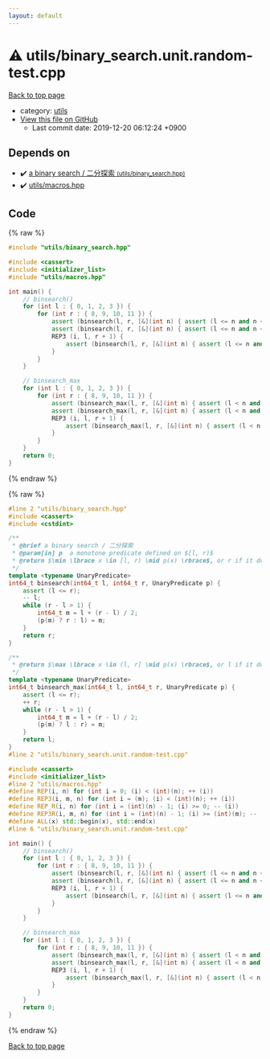 ```yaml
---
layout: default
---
```


<!-- mathjax config similar to math.stackexchange -->
<script type="text/javascript" async
  src="https://cdnjs.cloudflare.com/ajax/libs/mathjax/2.7.5/MathJax.js?config=TeX-MML-AM_CHTML">
</script>
<script type="text/x-mathjax-config">
  MathJax.Hub.Config({
    TeX: { equationNumbers: { autoNumber: "AMS" }},
    tex2jax: {
      inlineMath: [ ['$','$'] ],
      processEscapes: true
    },
    "HTML-CSS": { matchFontHeight: false },
    displayAlign: "left",
    displayIndent: "2em"
  });
</script>

<script type="text/javascript" src="https://cdnjs.cloudflare.com/ajax/libs/jquery/3.4.1/jquery.min.js"></script>
<script src="https://cdn.jsdelivr.net/npm/jquery-balloon-js@1.1.2/jquery.balloon.min.js" integrity="sha256-ZEYs9VrgAeNuPvs15E39OsyOJaIkXEEt10fzxJ20+2I=" crossorigin="anonymous"></script>
<script type="text/javascript" src="../../assets/js/copy-button.js"></script>
<link rel="stylesheet" href="../../assets/css/copy-button.css" />


# :warning: utils/binary_search.unit.random-test.cpp

<a href="../../index.html">Back to top page</a>

* category: <a href="../../index.html#2b3583e6e17721c54496bd04e57a0c15">utils</a>
* <a href="{{ site.github.repository_url }}/blob/master/utils/binary_search.unit.random-test.cpp">View this file on GitHub</a>
    - Last commit date: 2019-12-20 06:12:24 +0900




## Depends on

* :heavy_check_mark: <a href="binary_search.hpp.html">a binary search / 二分探索 <small>(utils/binary_search.hpp)</small></a>
* :heavy_check_mark: <a href="macros.hpp.html">utils/macros.hpp</a>


## Code

<a id="unbundled"></a>
{% raw %}
```cpp
#include "utils/binary_search.hpp"

#include <cassert>
#include <initializer_list>
#include "utils/macros.hpp"

int main() {
    // binsearch()
    for (int l : { 0, 1, 2, 3 }) {
        for (int r : { 8, 9, 10, 11 }) {
            assert (binsearch(l, r, [&](int n) { assert (l <= n and n < r); return true;   }) == l);
            assert (binsearch(l, r, [&](int n) { assert (l <= n and n < r); return false;  }) == r);
            REP3 (i, l, r + 1) {
                assert (binsearch(l, r, [&](int n) { assert (l <= n and n < r); return n >= i; }) == i);
            }
        }
    }

    // binsearch_max
    for (int l : { 0, 1, 2, 3 }) {
        for (int r : { 8, 9, 10, 11 }) {
            assert (binsearch_max(l, r, [&](int n) { assert (l < n and n <= r); return false; }) == l);
            assert (binsearch_max(l, r, [&](int n) { assert (l < n and n <= r); return true;  }) == r);
            REP3 (i, l, r + 1) {
                assert (binsearch_max(l, r, [&](int n) { assert (l < n and n <= r); return n <= i; }) == i);
            }
        }
    }
    return 0;
}

```
{% endraw %}

<a id="bundled"></a>
{% raw %}
```cpp
#line 2 "utils/binary_search.hpp"
#include <cassert>
#include <cstdint>

/**
 * @brief a binary search / 二分探索
 * @param[in] p  a monotone predicate defined on $[l, r)$
 * @return $\min \lbrace x \in [l, r) \mid p(x) \rbrace$, or r if it doesn't exist
 */
template <typename UnaryPredicate>
int64_t binsearch(int64_t l, int64_t r, UnaryPredicate p) {
    assert (l <= r);
    -- l;
    while (r - l > 1) {
        int64_t m = l + (r - l) / 2;
        (p(m) ? r : l) = m;
    }
    return r;
}

/**
 * @return $\max \lbrace x \in (l, r] \mid p(x) \rbrace$, or l if it doesn't exist
 */
template <typename UnaryPredicate>
int64_t binsearch_max(int64_t l, int64_t r, UnaryPredicate p) {
    assert (l <= r);
    ++ r;
    while (r - l > 1) {
        int64_t m = l + (r - l) / 2;
        (p(m) ? l : r) = m;
    }
    return l;
}
#line 2 "utils/binary_search.unit.random-test.cpp"

#include <cassert>
#include <initializer_list>
#line 2 "utils/macros.hpp"
#define REP(i, n) for (int i = 0; (i) < (int)(n); ++ (i))
#define REP3(i, m, n) for (int i = (m); (i) < (int)(n); ++ (i))
#define REP_R(i, n) for (int i = (int)(n) - 1; (i) >= 0; -- (i))
#define REP3R(i, m, n) for (int i = (int)(n) - 1; (i) >= (int)(m); -- (i))
#define ALL(x) std::begin(x), std::end(x)
#line 6 "utils/binary_search.unit.random-test.cpp"

int main() {
    // binsearch()
    for (int l : { 0, 1, 2, 3 }) {
        for (int r : { 8, 9, 10, 11 }) {
            assert (binsearch(l, r, [&](int n) { assert (l <= n and n < r); return true;   }) == l);
            assert (binsearch(l, r, [&](int n) { assert (l <= n and n < r); return false;  }) == r);
            REP3 (i, l, r + 1) {
                assert (binsearch(l, r, [&](int n) { assert (l <= n and n < r); return n >= i; }) == i);
            }
        }
    }

    // binsearch_max
    for (int l : { 0, 1, 2, 3 }) {
        for (int r : { 8, 9, 10, 11 }) {
            assert (binsearch_max(l, r, [&](int n) { assert (l < n and n <= r); return false; }) == l);
            assert (binsearch_max(l, r, [&](int n) { assert (l < n and n <= r); return true;  }) == r);
            REP3 (i, l, r + 1) {
                assert (binsearch_max(l, r, [&](int n) { assert (l < n and n <= r); return n <= i; }) == i);
            }
        }
    }
    return 0;
}

```
{% endraw %}

<a href="../../index.html">Back to top page</a>

